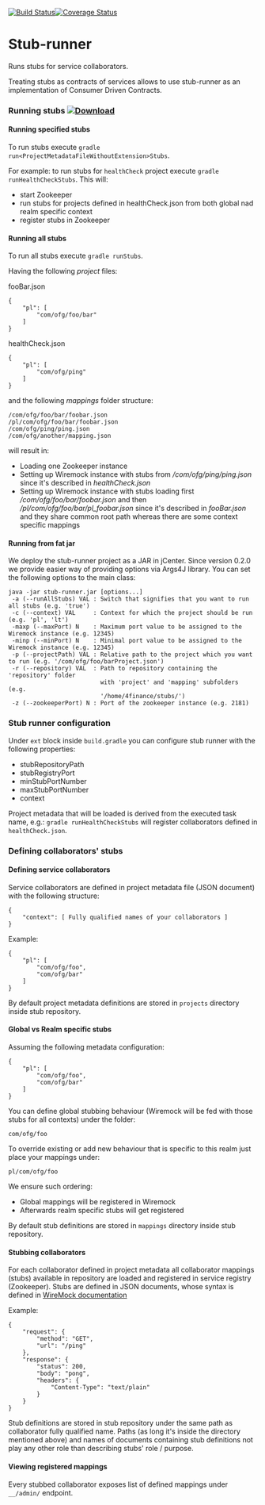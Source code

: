 [![Build Status](https://travis-ci.org/4finance/stub-runner.svg?branch=master)](https://travis-ci.org/4finance/stub-runner)[![Coverage Status](http://img.shields.io/coveralls/4finance/stub-runner/master.svg)](https://coveralls.io/r/4finance/stub-runner)

Stub-runner
===========

Runs stubs for service collaborators.

Treating stubs as contracts of services allows to use stub-runner as an implementation of Consumer Driven Contracts.

### Running stubs [![Download](https://api.bintray.com/packages/4finance/micro/stub-runner/images/download.png) ](https://bintray.com/4finance/micro/stub-runner/_latestVersion)


#### Running specified stubs
To run stubs execute `gradle run<ProjectMetadataFileWithoutExtension>Stubs`.

For example: to run stubs for `healthCheck` project execute `gradle runHealthCheckStubs`.
This will:
* start Zookeeper
* run stubs for projects defined in healthCheck.json from both global nad realm specific context
* register stubs in Zookeeper

#### Running all stubs
To run all stubs execute `gradle runStubs`.

Having the following *project* files:

fooBar.json

```
{
    "pl": [
        "com/ofg/foo/bar"
    ]
}
```

healthCheck.json

```
{
    "pl": [
        "com/ofg/ping"
    ]
}
```

and the following *mappings* folder structure:


```
/com/ofg/foo/bar/foobar.json
/pl/com/ofg/foo/bar/foobar.json
/com/ofg/ping/ping.json
/com/ofg/another/mapping.json

```

will result in:

* Loading one Zookeeper instance
* Setting up Wiremock instance with stubs from */com/ofg/ping/ping.json* since it's described in *healthCheck.json*
* Setting up Wiremock instance with stubs loading first */com/ofg/foo/bar/foobar.json* and then */pl/com/ofg/foo/bar/pl_foobar.json* since it's described in *fooBar.json*
and they share common root path whereas there are some context specific mappings

#### Running from fat jar

We deploy the stub-runner project as a JAR in jCenter. Since version 0.2.0 we provide easier way of providing options via Args4J library.
You can set the following options to the main class:

```
java -jar stub-runner.jar [options...] 
 -a (--runAllStubs) VAL : Switch that signifies that you want to run all stubs (e.g. 'true')
 -c (--context) VAL     : Context for which the project should be run (e.g. 'pl', 'lt')
 -maxp (--maxPort) N    : Maximum port value to be assigned to the Wiremock instance (e.g. 12345)
 -minp (--minPort) N    : Minimal port value to be assigned to the Wiremock instance (e.g. 12345)
 -p (--projectPath) VAL : Relative path to the project which you want to run (e.g. '/com/ofg/foo/barProject.json')
 -r (--repository) VAL  : Path to repository containing the 'repository' folder 
                          with 'project' and 'mapping' subfolders (e.g.
                          '/home/4finance/stubs/')
 -z (--zookeeperPort) N : Port of the zookeeper instance (e.g. 2181)
```

### Stub runner configuration

Under `ext` block inside `build.gradle` you can configure stub runner with the following properties:
* stubRepositoryPath
* stubRegistryPort
* minStubPortNumber
* maxStubPortNumber
* context
    
Project metadata that will be loaded is derived from the executed task name, e.g.: `gradle runHealthCheckStubs` will register collaborators defined in `healthCheck.json`.

### Defining collaborators' stubs

#### Defining service collaborators

Service collaborators are defined in project metadata file (JSON document) with the following structure:
```
{
    "context": [ Fully qualified names of your collaborators ]
}
```

Example:
```
{
    "pl": [
        "com/ofg/foo",
        "com/ofg/bar"
    ]
}
```

By default project metadata definitions are stored in `projects` directory inside stub repository.

#### Global vs Realm specific stubs

Assuming the following metadata configuration:

```
{
    "pl": [
        "com/ofg/foo",
        "com/ofg/bar"
    ]
}
```

You can define global stubbing behaviour (Wiremock will be fed with those stubs for all contexts) under the folder: 

```
com/ofg/foo
```

To override existing or add new behaviour that is specific to this realm just place your mappings under:

```
pl/com/ofg/foo
```

We ensure such ordering:

* Global mappings will be registered in Wiremock
* Afterwards realm specific stubs will get registered

By default stub definitions are stored in `mappings` directory inside stub repository.

#### Stubbing collaborators

For each collaborator defined in project metadata all collaborator mappings (stubs) available in repository are loaded and registered in service registry (Zookeeper).
Stubs are defined in JSON documents, whose syntax is defined in [WireMock documentation](http://wiremock.org/stubbing.html)

Example:
```
{
    "request": {
        "method": "GET",
        "url": "/ping"
    },
    "response": {
        "status": 200,
        "body": "pong",
        "headers": {
            "Content-Type": "text/plain"
        }
    }
}
```

Stub definitions are stored in stub repository under the same path as collaborator fully qualified name.
Paths (as long it's inside the directory mentioned above) and names of documents containing stub definitions not play any other role than describing stubs' role / purpose.

#### Viewing registered mappings

Every stubbed collaborator exposes list of defined mappings under `__/admin/` endpoint.